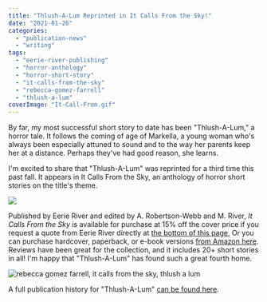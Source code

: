 ```yaml
---
title: "Thlush-A-Lum Reprinted in It Calls From the Sky!"
date: "2021-01-26"
categories:
  - "publication-news"
  - "writing"
tags:
  - "eerie-river-publishing"
  - "horror-anthology"
  - "horror-short-story"
  - "it-calls-from-the-sky"
  - "rebecca-gomez-farrell"
  - "thlush-a-lum"
coverImage: "It-Call-From.gif"
---
```


By far, my most successful short story to date has been "Thlush-A-Lum," a horror tale. It follows the coming of age of Markella, a young woman who's always been especially attuned to sound and to the way her parents keep her at a distance. Perhaps they've had good reason, she learns.

I'm excited to share that "Thlush-A-Lum" was reprinted for a third time this past fall. It appears in It Calls From the Sky, an anthology of horror short stories on the title's theme.

![](https://d2ypg8o05lff0b.cloudfront.net/wp-content/uploads/sites/3/2021/01/26221707/It-Call-From.gif)

Published by Eerie River and edited by A. Robertson-Webb and M. River, _It Calls From the Sky_ is available for purchase at 15% off the cover price if you request a quote from Eerie River directly at [the bottom of this page](https://www.eerieriverpublishing.com/store), Or you can purchase hardcover, paperback, or e-book versions [from Amazon here](https://www.amazon.com/Calls-Sky-Terrifying-Tales-Above/dp/1777275040/ref=tmm_hrd_swatch_0?_encoding=UTF8&qid=&sr=). Reviews have been great for the collection, and it includes 20+ short stories in all! I'm happy that "Thlush-A-Lum" has found such a great fourth home.

![rebecca gomez farrell, it calls from the sky, thlush a lum](https://d2ypg8o05lff0b.cloudfront.net/wp-content/uploads/sites/3/2021/01/26222040/RGF-and-It-Calls-From-The-Sky-768x768.jpg)

A full publication history for "Thlush-A-Lum" [can be found here](/creative-works/thlush-a-lum/).
